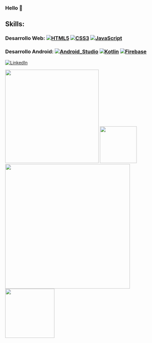 ### Hello 👋

## Skills:

### Desarrollo Web: [![HTML5](https://img.shields.io/badge/HTML5-000000?style=for-the-badge&logo=html5&logoColor=white&labelColor=F7681B)]()      [![CSS3](https://img.shields.io/badge/CSS3-000000?style=for-the-badge&logo=css3&logoColor=white&labelColor=0061D5)]()      [![JavaScript](https://img.shields.io/badge/JavaScript-000000?style=for-the-badge&logo=javascript&logoColor=white&labelColor=FFF000)]()

### Desarrollo Android: [![Android_Studio](https://img.shields.io/badge/Android_Studio-101010?style=for-the-badge&logo=android-studio&logoColor=white&labelColor=3DDC84)]()  [![Kotlin](https://img.shields.io/badge/Kotlin-101010?style=for-the-badge&logo=kotlin&logoColor=white&labelColor=0095D5)]()   [![Firebase](https://img.shields.io/badge/Firebase-101010?style=for-the-badge&logo=firebase&logoColor=white&labelColor=FFCA28)]()



[![LinkedIn](https://img.shields.io/badge/LinkedIn-Eliecer_Bustamante-3DDC84?style=for-the-badge&logo=linkedin&logoColor=white&labelColor=101010)](https://www.linkedin.com/in/eliebust04)


<img src="https://github-readme-stats.vercel.app/api?username=bertamatu&show_icons=true&count_private=true" width="300" height="auto"/>
<img src="https://github-readme-stats.vercel.app/api/top-langs/?username=bertamatu&layout=compact&show_icons=true/" width="auto" height="118"/>
<img src="https://github-readme-stats.vercel.app/api?username=bertamatu&show_icons=true&count_private=true" width="400" height="auto"/>
<img src="https://github-readme-stats.vercel.app/api/top-langs/?username=bertamatu&layout=compact&show_icons=true/" width="auto" height="158"/>

<!--
**eliebust/eliebust** is a ✨ _special_ ✨ repository because its `README.md` (this file) appears on your GitHub profile.

Here are some ideas to get you started:

- 🔭 I’m currently working on ...
- 🌱 I’m currently learning ...
- 👯 I’m looking to collaborate on ...
- 🤔 I’m looking for help with ...
- 💬 Ask me about ...
- 📫 How to reach me: ...
- 😄 Pronouns: ...
- ⚡ Fun fact: ...
-->
